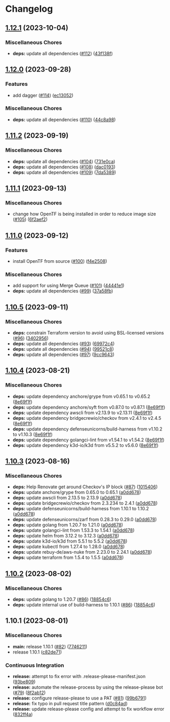 # Changelog

## [1.12.1](https://github.com/defenseunicorns/build-harness/compare/1.12.0...1.12.1) (2023-10-04)


### Miscellaneous Chores

* **deps:** update all dependencies ([#112](https://github.com/defenseunicorns/build-harness/issues/112)) ([43f138f](https://github.com/defenseunicorns/build-harness/commit/43f138fc4ac27c33a6b4cddb87b3adbb64d036c5))

## [1.12.0](https://github.com/defenseunicorns/build-harness/compare/1.11.2...1.12.0) (2023-09-28)


### Features

* add dagger ([#114](https://github.com/defenseunicorns/build-harness/issues/114)) ([ec13052](https://github.com/defenseunicorns/build-harness/commit/ec13052eebd1c9cfb76da91478719b272f41e19a))


### Miscellaneous Chores

* **deps:** update all dependencies ([#110](https://github.com/defenseunicorns/build-harness/issues/110)) ([44c8a98](https://github.com/defenseunicorns/build-harness/commit/44c8a98bd85b91bfaccf30b146ab15e23d430141))

## [1.11.2](https://github.com/defenseunicorns/build-harness/compare/1.11.1...1.11.2) (2023-09-19)


### Miscellaneous Chores

* **deps:** update all dependencies ([#104](https://github.com/defenseunicorns/build-harness/issues/104)) ([731e0ca](https://github.com/defenseunicorns/build-harness/commit/731e0ca56a8605f7a1cdc3f7b6e8e9bcd4f3f025))
* **deps:** update all dependencies ([#108](https://github.com/defenseunicorns/build-harness/issues/108)) ([dac0193](https://github.com/defenseunicorns/build-harness/commit/dac01939847e774e9dc9d36706bbb70b2b0440ab))
* **deps:** update all dependencies ([#109](https://github.com/defenseunicorns/build-harness/issues/109)) ([7da5389](https://github.com/defenseunicorns/build-harness/commit/7da53899adc95baf3bd5c4644eb55da209eb23f1))

## [1.11.1](https://github.com/defenseunicorns/build-harness/compare/1.11.0...1.11.1) (2023-09-13)


### Miscellaneous Chores

* change how OpenTF is being installed in order to reduce image size ([#105](https://github.com/defenseunicorns/build-harness/issues/105)) ([6f2aef2](https://github.com/defenseunicorns/build-harness/commit/6f2aef23c8275f69ae8d32fe0e6457b02deab63d))

## [1.11.0](https://github.com/defenseunicorns/build-harness/compare/1.10.5...1.11.0) (2023-09-12)


### Features

* install OpenTF from source ([#100](https://github.com/defenseunicorns/build-harness/issues/100)) ([f4e2508](https://github.com/defenseunicorns/build-harness/commit/f4e250848f843f42ba7af8bd2216cc2f75b01ead))


### Miscellaneous Chores

* add support for using Merge Queue ([#101](https://github.com/defenseunicorns/build-harness/issues/101)) ([44441e1](https://github.com/defenseunicorns/build-harness/commit/44441e1e8558ac9bcd748817ba70f86715fb300f))
* **deps:** update all dependencies ([#99](https://github.com/defenseunicorns/build-harness/issues/99)) ([37a58fb](https://github.com/defenseunicorns/build-harness/commit/37a58fbb574f9c22346d56b166a3903fc6c2f89d))

## [1.10.5](https://github.com/defenseunicorns/build-harness/compare/1.10.4...1.10.5) (2023-09-11)


### Miscellaneous Chores

* **deps:** constrain Terraform version to avoid using BSL-licensed versions ([#96](https://github.com/defenseunicorns/build-harness/issues/96)) ([3402956](https://github.com/defenseunicorns/build-harness/commit/3402956e3601974332ad055913b7e6d322b97067))
* **deps:** update all dependencies ([#93](https://github.com/defenseunicorns/build-harness/issues/93)) ([69972c4](https://github.com/defenseunicorns/build-harness/commit/69972c441e56a0b0d9387d2e5605c4932a58b5b5))
* **deps:** update all dependencies ([#94](https://github.com/defenseunicorns/build-harness/issues/94)) ([99521c8](https://github.com/defenseunicorns/build-harness/commit/99521c8e691c3c1038ddf81db556c41d568967f3))
* **deps:** update all dependencies ([#97](https://github.com/defenseunicorns/build-harness/issues/97)) ([9cc9643](https://github.com/defenseunicorns/build-harness/commit/9cc9643b9f2de568e307127b051398d5c96ab3e8))

## [1.10.4](https://github.com/defenseunicorns/build-harness/compare/1.10.3...1.10.4) (2023-08-21)


### Miscellaneous Chores

* **deps:** update dependency anchore/grype from v0.65.1 to v0.65.2 ([8e69f1f](https://github.com/defenseunicorns/build-harness/commit/8e69f1f32f38082a42c880c2fa0f2a5c15b7d953))
* **deps:** update dependency anchore/syft from v0.87.0 to v0.87.1 ([8e69f1f](https://github.com/defenseunicorns/build-harness/commit/8e69f1f32f38082a42c880c2fa0f2a5c15b7d953))
* **deps:** update dependency awscli from v2.13.9 to v2.13.11 ([8e69f1f](https://github.com/defenseunicorns/build-harness/commit/8e69f1f32f38082a42c880c2fa0f2a5c15b7d953))
* **deps:** update dependency bridgecrewio/checkov from v2.4.1 to v2.4.5 ([8e69f1f](https://github.com/defenseunicorns/build-harness/commit/8e69f1f32f38082a42c880c2fa0f2a5c15b7d953))
* **deps:** update dependency defenseunicorns/build-harness from v1.10.2 to v1.10.3 ([8e69f1f](https://github.com/defenseunicorns/build-harness/commit/8e69f1f32f38082a42c880c2fa0f2a5c15b7d953))
* **deps:** update dependency golangci-lint from v1.54.1 to v1.54.2 ([8e69f1f](https://github.com/defenseunicorns/build-harness/commit/8e69f1f32f38082a42c880c2fa0f2a5c15b7d953))
* **deps:** update dependency k3d-io/k3d from v5.5.2 to v5.6.0 ([8e69f1f](https://github.com/defenseunicorns/build-harness/commit/8e69f1f32f38082a42c880c2fa0f2a5c15b7d953))

## [1.10.3](https://github.com/defenseunicorns/build-harness/compare/1.10.2...1.10.3) (2023-08-16)


### Miscellaneous Chores

* **deps:** Help Renovate get around Checkov's IP block ([#87](https://github.com/defenseunicorns/build-harness/issues/87)) ([1015406](https://github.com/defenseunicorns/build-harness/commit/10154065bb92dd214373d84403f55723f2a1b44e))
* **deps:** update anchore/grype from 0.65.0 to 0.65.1 ([a0dd678](https://github.com/defenseunicorns/build-harness/commit/a0dd678e0fb6eee8f1226f97b9fb31cde15d6c64))
* **deps:** update awscli from 2.13.5 to 2.13.9 ([a0dd678](https://github.com/defenseunicorns/build-harness/commit/a0dd678e0fb6eee8f1226f97b9fb31cde15d6c64))
* **deps:** update bridgecrewio/checkov from 2.3.234 to 2.4.1 ([a0dd678](https://github.com/defenseunicorns/build-harness/commit/a0dd678e0fb6eee8f1226f97b9fb31cde15d6c64))
* **deps:** update defenseunicorns/build-harness from 1.10.1 to 1.10.2 ([a0dd678](https://github.com/defenseunicorns/build-harness/commit/a0dd678e0fb6eee8f1226f97b9fb31cde15d6c64))
* **deps:** update defenseunicorns/zarf from 0.28.3 to 0.29.0 ([a0dd678](https://github.com/defenseunicorns/build-harness/commit/a0dd678e0fb6eee8f1226f97b9fb31cde15d6c64))
* **deps:** update golang from 1.20.7 to 1.21.0 ([a0dd678](https://github.com/defenseunicorns/build-harness/commit/a0dd678e0fb6eee8f1226f97b9fb31cde15d6c64))
* **deps:** update golangci-lint from 1.53.3 to 1.54.1 ([a0dd678](https://github.com/defenseunicorns/build-harness/commit/a0dd678e0fb6eee8f1226f97b9fb31cde15d6c64))
* **deps:** update helm from 3.12.2 to 3.12.3 ([a0dd678](https://github.com/defenseunicorns/build-harness/commit/a0dd678e0fb6eee8f1226f97b9fb31cde15d6c64))
* **deps:** update k3d-io/k3d from 5.5.1 to 5.5.2 ([a0dd678](https://github.com/defenseunicorns/build-harness/commit/a0dd678e0fb6eee8f1226f97b9fb31cde15d6c64))
* **deps:** update kubectl from 1.27.4 to 1.28.0 ([a0dd678](https://github.com/defenseunicorns/build-harness/commit/a0dd678e0fb6eee8f1226f97b9fb31cde15d6c64))
* **deps:** update rebuy-de/aws-nuke from 2.23.0 to 2.24.1 ([a0dd678](https://github.com/defenseunicorns/build-harness/commit/a0dd678e0fb6eee8f1226f97b9fb31cde15d6c64))
* **deps:** update terraform from 1.5.4 to 1.5.5 ([a0dd678](https://github.com/defenseunicorns/build-harness/commit/a0dd678e0fb6eee8f1226f97b9fb31cde15d6c64))

## [1.10.2](https://github.com/defenseunicorns/build-harness/compare/1.10.1...1.10.2) (2023-08-02)


### Miscellaneous Chores

* **deps:** update golang to 1.20.7 ([#86](https://github.com/defenseunicorns/build-harness/issues/86)) ([18854c6](https://github.com/defenseunicorns/build-harness/commit/18854c687ce3b0adfa10547abd95fa696ef0b508))
* **deps:** update internal use of build-harness to 1.10.1 ([#86](https://github.com/defenseunicorns/build-harness/issues/86)) ([18854c6](https://github.com/defenseunicorns/build-harness/commit/18854c687ce3b0adfa10547abd95fa696ef0b508))

## 1.10.1 (2023-08-01)


### Miscellaneous Chores

* **main:** release  1.10.1 ([#82](https://github.com/defenseunicorns/build-harness/issues/82)) ([7746211](https://github.com/defenseunicorns/build-harness/commit/77462111840192d3dfe8725bc53bf91ce54096c0))
* release 1.10.1 ([c82de71](https://github.com/defenseunicorns/build-harness/commit/c82de71386363d77cec9f404a576e8d38e992454))


### Continuous Integration

* **release:** attempt to fix error with .release-please-manifest.json ([93be809](https://github.com/defenseunicorns/build-harness/commit/93be80909edde1369f0b2a17252c9a3b035038c8))
* **release:** automate the release-process by using the release-please bot ([#79](https://github.com/defenseunicorns/build-harness/issues/79)) ([8f2ab12](https://github.com/defenseunicorns/build-harness/commit/8f2ab12cb4ed8361e05af638669b44cbca95cc3e))
* **release:** configure release-please to use a PAT ([#81](https://github.com/defenseunicorns/build-harness/issues/81)) ([99b6791](https://github.com/defenseunicorns/build-harness/commit/99b6791a00bcdc13282b02cefbe3dd5379d84dd9))
* **release:** fix typo in pull request title pattern ([d0c84ad](https://github.com/defenseunicorns/build-harness/commit/d0c84adbf3637090d85848427994929ccb422339))
* **release:** update release-please config and attempt to fix workflow error ([832ff4a](https://github.com/defenseunicorns/build-harness/commit/832ff4a19386b807249313e8a07dc14a112f61e7))
